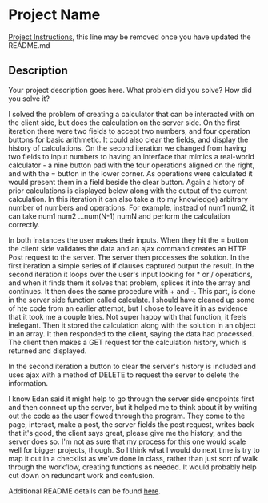 # Project Name

[Project Instructions](./INSTRUCTIONS.md), this line may be removed once you have updated the README.md

## Description

Your project description goes here. What problem did you solve? How did you solve it?

I solved the problem of creating a calculator that can be interacted with on the client side, but does the calculation on the server side. On the first iteration there were two fields to accept two numbers, and four operation buttons for basic arithmetic. It could also clear the fields, and display the history of calculations. On the second iteration we changed from having two fields to input numbers to having an interface that mimics a real-world calculator - a nine button pad with the four operations aligned on the right, and with the = button in the lower corner. As operations were calculated it would present them in a field beside the clear button. Again a history of prior calculations is displayed below along with the output of the current calculation. In this iteration it can also take a (to my knowledge) arbitrary number of numbers and operations. For example, instead of num1 <operator> num2, it can take num1 <operator> num2 <operator> ...num(N-1)<operator> numN and perform the calculation correctly. 

In both instances the user makes their inputs. When they hit the = button the client side validates the data and an ajax command creates an HTTP Post request to the server. The server then processes the solution. In the first iteration a simple series of if clauses captured output the result. In the second iteration it loops over the user's input looking for * or / operations, and when it finds them it solves that problem, splices it into the array and continues. It then does the same procedure with + and -. This part, is done in the server side function called calculate. I should have cleaned up some of hte code from an earlier attempt, but I chose to leave it in as evidence that it took me a couple tries. Not super happy with that function, it feels inelegant. Then it stored the calculation along with the solution in an object in an array. It then responded to the client, saying the data had processed. The client then makes a GET request for the calculation history, which is returned and displayed. 

In the second iteration a button to clear the server's history is included and uses ajax with a method of DELETE to request the server to delete the information.

I know Edan said it might help to go through the server side endpoints first and then connect up the server, but it helped me to think about it by writing out the code as the user flowed through the program. They come to the page, interact, make a post, the server fields the post request, writes back that it's good, the client says great, please give me the history, and the server does so. I'm not as sure that my process for this one would scale well for bigger projects, though. So I think what I would do next time is try to map it out in a checklist as we've done in class, rather than just sort of walk through the workflow, creating functions as needed. It would probably help cut down on redundant work and confusion.


Additional README details can be found [here](https://github.com/PrimeAcademy/readme-template/blob/master/README.md).
